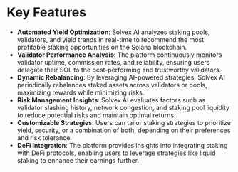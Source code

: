 # Key Features

* **Automated Yield Optimization**: Solvex AI analyzes staking pools, validators, and yield trends in real-time to recommend the most profitable staking opportunities on the Solana blockchain.
* **Validator Performance Analysis**: The platform continuously monitors validator uptime, commission rates, and reliability, ensuring users delegate their SOL to the best-performing and trustworthy validators.
* **Dynamic Rebalancing**: By leveraging AI-powered strategies, Solvex AI periodically rebalances staked assets across validators or pools, maximizing rewards while minimizing risks.
* **Risk Management Insights**: Solvex AI evaluates factors such as validator slashing history, network congestion, and staking pool liquidity to reduce potential risks and maintain optimal returns.
* **Customizable Strategies**: Users can tailor staking strategies to prioritize yield, security, or a combination of both, depending on their preferences and risk tolerance.
* **DeFi Integration**: The platform provides insights into integrating staking with DeFi protocols, enabling users to leverage strategies like liquid staking to enhance their earnings further.
